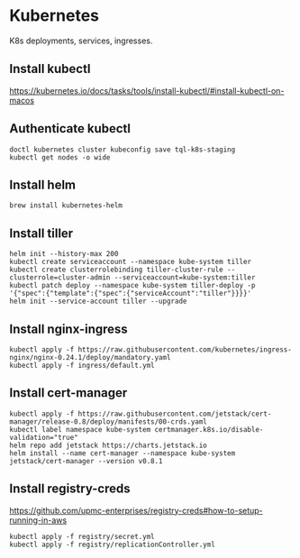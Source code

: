 # Kubernetes

K8s deployments, services, ingresses.

## Install kubectl

https://kubernetes.io/docs/tasks/tools/install-kubectl/#install-kubectl-on-macos

## Authenticate kubectl

```
doctl kubernetes cluster kubeconfig save tql-k8s-staging
kubectl get nodes -o wide
```

## Install helm

```
brew install kubernetes-helm
```

## Install tiller

```
helm init --history-max 200
kubectl create serviceaccount --namespace kube-system tiller
kubectl create clusterrolebinding tiller-cluster-rule --clusterrole=cluster-admin --serviceaccount=kube-system:tiller
kubectl patch deploy --namespace kube-system tiller-deploy -p '{"spec":{"template":{"spec":{"serviceAccount":"tiller"}}}}'
helm init --service-account tiller --upgrade
```

## Install nginx-ingress

```
kubectl apply -f https://raw.githubusercontent.com/kubernetes/ingress-nginx/nginx-0.24.1/deploy/mandatory.yaml
kubectl apply -f ingress/default.yml
```

## Install cert-manager

```
kubectl apply -f https://raw.githubusercontent.com/jetstack/cert-manager/release-0.8/deploy/manifests/00-crds.yaml
kubectl label namespace kube-system certmanager.k8s.io/disable-validation="true"
helm repo add jetstack https://charts.jetstack.io
helm install --name cert-manager --namespace kube-system jetstack/cert-manager --version v0.8.1
```

## Install registry-creds

https://github.com/upmc-enterprises/registry-creds#how-to-setup-running-in-aws

```
kubectl apply -f registry/secret.yml
kubectl apply -f registry/replicationController.yml
```
